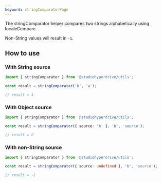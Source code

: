 ```yaml
---
keyword: stringComparatorPage
---
```


The stringComparator helper compares two strings alphabetically using localeCompare.

Non-String values will result in `-1`.

## How to use

### With String source

```typescript
import { stringComparator } from '@studiohyperdrive/utils';

const result = stringComparator('b', 'a');

// result = 1
```

### With Object source

```typescript
import { stringComparator } from '@studiohyperdrive/utils';

const result = stringComparator({ source: 'b' }, 'b', 'source');

// result = 0
```

### With non-String source

```typescript
import { stringComparator } from '@studiohyperdrive/utils';

const result = stringComparator({ source: undefined }, 'b', 'source');

// result = -1
```
